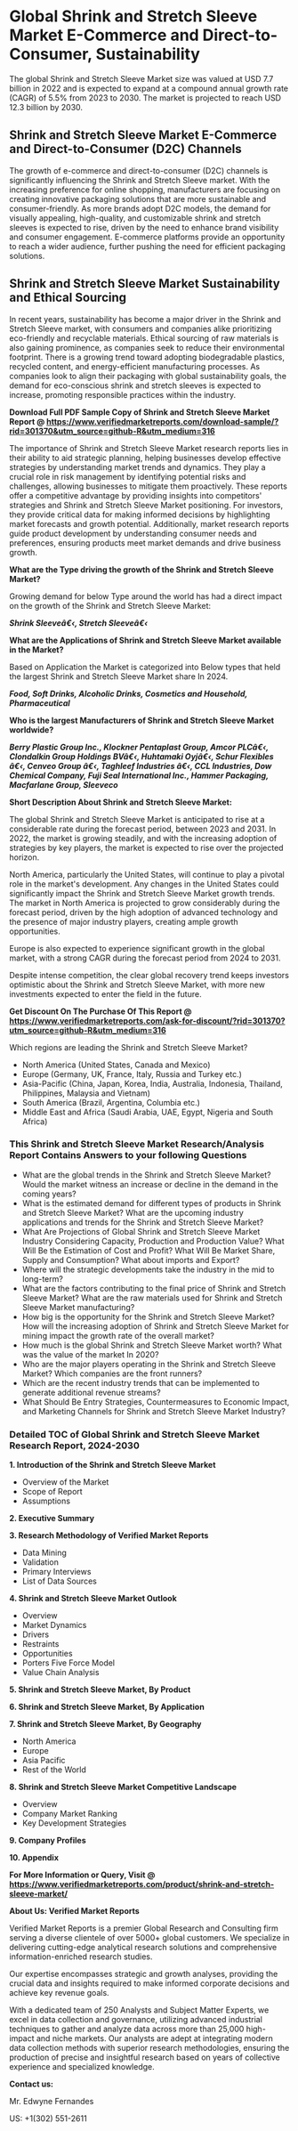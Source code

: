 <h1>Global Shrink and Stretch Sleeve Market E-Commerce and Direct-to-Consumer, Sustainability</h1><p class=""><p>The global Shrink and Stretch Sleeve Market size was valued at USD 7.7 billion in 2022 and is expected to expand at a compound annual growth rate (CAGR) of 5.5% from 2023 to 2030. The market is projected to reach USD 12.3 billion by 2030.</p><h2>Shrink and Stretch Sleeve Market E-Commerce and Direct-to-Consumer (D2C) Channels</h2><p>The growth of e-commerce and direct-to-consumer (D2C) channels is significantly influencing the Shrink and Stretch Sleeve market. With the increasing preference for online shopping, manufacturers are focusing on creating innovative packaging solutions that are more sustainable and consumer-friendly. As more brands adopt D2C models, the demand for visually appealing, high-quality, and customizable shrink and stretch sleeves is expected to rise, driven by the need to enhance brand visibility and consumer engagement. E-commerce platforms provide an opportunity to reach a wider audience, further pushing the need for efficient packaging solutions.</p><h2>Shrink and Stretch Sleeve Market Sustainability and Ethical Sourcing</h2><p>In recent years, sustainability has become a major driver in the Shrink and Stretch Sleeve market, with consumers and companies alike prioritizing eco-friendly and recyclable materials. Ethical sourcing of raw materials is also gaining prominence, as companies seek to reduce their environmental footprint. There is a growing trend toward adopting biodegradable plastics, recycled content, and energy-efficient manufacturing processes. As companies look to align their packaging with global sustainability goals, the demand for eco-conscious shrink and stretch sleeves is expected to increase, promoting responsible practices within the industry.</p></p><p class=""><strong>Download Full PDF Sample Copy of Shrink and Stretch Sleeve Market Report @ <a href="https://www.verifiedmarketreports.com/download-sample/?rid=301370&utm_source=github-R&utm_medium=316" target="_blank">https://www.verifiedmarketreports.com/download-sample/?rid=301370&utm_source=github-R&utm_medium=316</a></strong></p><p>The importance of&nbsp;Shrink and Stretch Sleeve Market research reports lies in their ability to aid strategic planning, helping businesses develop effective strategies by understanding market trends and dynamics. They play a crucial role in risk management by identifying potential risks and challenges, allowing businesses to mitigate them proactively. These reports offer a competitive advantage by providing insights into competitors' strategies and Shrink and Stretch Sleeve Market positioning. For investors, they provide critical data for making informed decisions by highlighting market forecasts and growth potential. Additionally, market research reports guide product development by understanding consumer needs and preferences, ensuring products meet market demands and drive business growth.</p><p><strong>What are the&nbsp;Type driving the growth of the Shrink and Stretch Sleeve Market?</strong></p><p id="" class="">Growing demand for below Type around the world has had a direct impact on the growth of the Shrink and Stretch Sleeve Market:</p><p class=""><em><strong>Shrink Sleeveâ€‹, Stretch Sleeveâ€‹</strong></em></p><p class=""><strong>What are the&nbsp;Applications&nbsp;of Shrink and Stretch Sleeve Market available in the Market?</strong></p><p id="" class="">Based on Application the Market is categorized into Below types that held the largest Shrink and Stretch Sleeve Market share In 2024.</p><p class=""><em><strong>Food, Soft Drinks, Alcoholic Drinks, Cosmetics and Household, Pharmaceutical</strong></em></p><p class=""><strong>Who is the largest Manufacturers of Shrink and Stretch Sleeve Market worldwide?</strong></p><p><em><strong>Berry Plastic Group Inc., Klockner Pentaplast Group, Amcor PLCâ€‹, Clondalkin Group Holdings BVâ€‹, Huhtamaki Oyjâ€‹, Schur Flexibles â€‹, Cenveo Group â€‹, Taghleef Industries â€‹, CCL Industries, Dow Chemical Company, Fuji Seal International Inc., Hammer Packaging, Macfarlane Group, Sleeveco</strong></em></p><p id="" class=""><strong>Short Description About Shrink and Stretch Sleeve Market:</strong></p><p>The global Shrink and Stretch Sleeve Market is anticipated to rise at a considerable rate during the forecast period, between 2023 and 2031. In 2022, the market is growing steadily, and with the increasing adoption of strategies by key players, the market is expected to rise over the projected horizon.</p><p>North America, particularly the United States, will continue to play a pivotal role in the market's development. Any changes in the United States could significantly impact the Shrink and Stretch Sleeve Market growth trends. The market in North America is projected to grow considerably during the forecast period, driven by the high adoption of advanced technology and the presence of major industry players, creating ample growth opportunities.</p><p>Europe is also expected to experience significant growth in the global market, with a strong CAGR during the forecast period from 2024 to 2031.</p><p>Despite intense competition, the clear global recovery trend keeps investors optimistic about the Shrink and Stretch Sleeve Market, with more new investments expected to enter the field in the future.</p><p id="" class=""><strong>Get Discount On The Purchase Of This Report @ <a href="https://www.verifiedmarketreports.com/ask-for-discount/?rid=301370?utm_source=github-R&utm_medium=316" target="_blank">https://www.verifiedmarketreports.com/ask-for-discount/?rid=301370?utm_source=github-R&utm_medium=316</a></strong></p><p class="">Which regions are leading the Shrink and Stretch Sleeve Market?</p><ul><li>North America (United States, Canada and Mexico)</li><li>Europe (Germany, UK, France, Italy, Russia and Turkey etc.)</li><li>Asia-Pacific (China, Japan, Korea, India, Australia, Indonesia, Thailand, Philippines, Malaysia and Vietnam)</li><li>South America (Brazil, Argentina, Columbia etc.)</li><li>Middle East and Africa (Saudi Arabia, UAE, Egypt, Nigeria and South Africa)</li></ul><h3 id="" class="">This Shrink and Stretch Sleeve Market Research/Analysis Report Contains Answers to your following Questions</h3><ul><li>What are the global trends in the Shrink and Stretch Sleeve Market? Would the market witness an increase or decline in the demand in the coming years?</li><li>What is the estimated demand for different types of products in Shrink and Stretch Sleeve Market? What are the upcoming industry applications and trends for the Shrink and Stretch Sleeve Market?</li><li>What Are Projections of Global Shrink and Stretch Sleeve Market Industry Considering Capacity, Production and Production Value? What Will Be the Estimation of Cost and Profit? What Will Be Market Share, Supply and Consumption? What about imports and Export?</li><li>Where will the strategic developments take the industry in the mid to long-term?</li><li>What are the factors contributing to the final price of Shrink and Stretch Sleeve Market? What are the raw materials used for Shrink and Stretch Sleeve Market manufacturing?</li><li>How big is the opportunity for the Shrink and Stretch Sleeve Market? How will the increasing adoption of Shrink and Stretch Sleeve Market for mining impact the growth rate of the overall market?</li><li>How much is the global Shrink and Stretch Sleeve Market worth? What was the value of the market In 2020?</li><li>Who are the major players operating in the Shrink and Stretch Sleeve Market? Which companies are the front runners?</li><li>Which are the recent industry trends that can be implemented to generate additional revenue streams?</li><li>What Should Be Entry Strategies, Countermeasures to Economic Impact, and Marketing Channels for Shrink and Stretch Sleeve Market Industry?</li></ul><h3 id="" class="">Detailed TOC of Global Shrink and Stretch Sleeve Market Research Report, 2024-2030</h3><p id="" class=""><strong>1. Introduction of the Shrink and Stretch Sleeve Market</strong></p><ul><li>Overview of the Market</li><li>Scope of Report</li><li>Assumptions</li></ul><p id="" class=""><strong>2. Executive Summary</strong></p><p id="" class=""><strong>3. Research Methodology of Verified Market Reports</strong></p><ul><li>Data Mining</li><li>Validation</li><li>Primary Interviews</li><li>List of Data Sources</li></ul><p id="" class=""><strong>4. Shrink and Stretch Sleeve Market Outlook</strong></p><ul><li>Overview</li><li>Market Dynamics</li><li>Drivers</li><li>Restraints</li><li>Opportunities</li><li>Porters Five Force Model</li><li>Value Chain Analysis</li></ul><p id="" class=""><strong>5. Shrink and Stretch Sleeve Market, By Product</strong></p><p id="" class=""><strong>6. Shrink and Stretch Sleeve Market, By Application</strong></p><p id="" class=""><strong>7. Shrink and Stretch Sleeve Market, By Geography</strong></p><ul><li>North America</li><li>Europe</li><li>Asia Pacific</li><li>Rest of the World</li></ul><p id="" class=""><strong>8. Shrink and Stretch Sleeve Market Competitive Landscape</strong></p><ul><li>Overview</li><li>Company Market Ranking</li><li>Key Development Strategies</li></ul><p id="" class=""><strong>9. Company Profiles</strong></p><p id="" class=""><strong>10. Appendix</strong></p><p id="" class=""><strong>For More Information or Query, Visit @ <a href="https://www.verifiedmarketreports.com/product/shrink-and-stretch-sleeve-market/" target="_blank">https://www.verifiedmarketreports.com/product/shrink-and-stretch-sleeve-market/</a></strong></p><p id="" class=""><strong>About Us: Verified Market Reports</strong></p><p id="" class="">Verified Market Reports is a premier Global Research and Consulting firm serving a diverse clientele of over 5000+ global customers. We specialize in delivering cutting-edge analytical research solutions and comprehensive information-enriched research studies.</p><p id="" class="">Our expertise encompasses strategic and growth analyses, providing the crucial data and insights required to make informed corporate decisions and achieve key revenue goals.</p><p id="" class="">With a dedicated team of 250 Analysts and Subject Matter Experts, we excel in data collection and governance, utilizing advanced industrial techniques to gather and analyze data across more than 25,000 high-impact and niche markets. Our analysts are adept at integrating modern data collection methods with superior research methodologies, ensuring the production of precise and insightful research based on years of collective experience and specialized knowledge.</p><p id="" class=""><strong>Contact us:</strong></p><p id="" class="">Mr. Edwyne Fernandes</p><p id="" class="">US: +1(302) 551-2611</p>